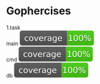 # Gophercises
1.task<br>
main ![alt coverage](https://github.com/Gaurav-Gavankar/Gophercises/blob/master/gophercise7/task/coverage.svg)<br>
cmd ![alt coverage](https://github.com/Gaurav-Gavankar/Gophercises/blob/master/gophercise7/task/cmd/coverage.svg)<br>
db ![alt coverage](https://github.com/Gaurav-Gavankar/Gophercises/blob/master/gophercise7/task/db/coverage.svg)<br>

